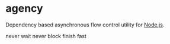 # agency
Dependency based asynchronous flow control utility for [Node.js](http://nodejs.org).


never wait
never block
finish fast
